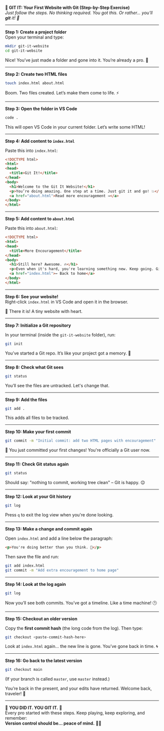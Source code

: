 **🧪 GIT IT: Your First Website with Git (Step-by-Step Exercise)**  
*Just follow the steps. No thinking required. You got this. Or rather… you'll **git** it! 💪*

---

**Step 1: Create a project folder**  
Open your terminal and type:

```bash
mkdir git-it-website
cd git-it-website
```

Nice! You’ve just made a folder and gone into it. You’re already a pro. 🐣

---

**Step 2: Create two HTML files**

```bash
touch index.html about.html
```

Boom. Two files created. Let’s make them come to life. ⚡

---

**Step 3: Open the folder in VS Code**

```bash
code .
```

This will open VS Code in your current folder. Let’s write some HTML!

---

**Step 4: Add content to `index.html`**

Paste this into `index.html`:

```html
<!DOCTYPE html>
<html>
<head>
  <title>Git It!</title>
</head>
<body>
  <h1>Welcome to the Git It Website!</h1>
  <p>You’re doing amazing. One step at a time. Just git it and go! 💥</p>
  <a href="about.html">Read more encouragement →</a>
</body>
</html>
```

---

**Step 5: Add content to `about.html`**

Paste this into `about.html`:

```html
<!DOCTYPE html>
<html>
<head>
  <title>More Encouragement</title>
</head>
<body>
  <h1>Still here? Awesome. 🔥</h1>
  <p>Even when it's hard, you're learning something new. Keep going. Git is your friend. 🐱‍💻</p>
  <a href="index.html">← Back to home</a>
</body>
</html>
```

---

**Step 6: See your website!**  
Right-click `index.html` in VS Code and open it in the browser.

🎉 There it is! A tiny website with heart.

---

**Step 7: Initialize a Git repository**

In your terminal (inside the `git-it-website` folder), run:

```bash
git init
```

You’ve started a Git repo. It’s like your project got a memory. 🧠

---

**Step 8: Check what Git sees**

```bash
git status
```

You’ll see the files are untracked. Let's change that.

---

**Step 9: Add the files**

```bash
git add .
```

This adds all files to be tracked.

---

**Step 10: Make your first commit**

```bash
git commit -m "Initial commit: add two HTML pages with encouragement"
```

👏 You just committed your first changes! You're officially a Git user now.

---

**Step 11: Check Git status again**

```bash
git status
```

Should say: "nothing to commit, working tree clean" – Git is happy. 😌

---

**Step 12: Look at your Git history**

```bash
git log
```

Press `q` to exit the log view when you're done looking.

---

**Step 13: Make a change and commit again**

Open `index.html` and add a line below the paragraph:

```html
<p>You're doing better than you think. 🌈</p>
```

Then save the file and run:

```bash
git add index.html
git commit -m "Add extra encouragement to home page"
```

---

**Step 14: Look at the log again**

```bash
git log
```

Now you’ll see both commits. You’ve got a timeline. Like a time machine! 🕒

---

**Step 15: Checkout an older version**

Copy the **first commit hash** (the long code from the log). Then type:

```bash
git checkout <paste-commit-hash-here>
```

Look at `index.html` again… the new line is gone. You’ve gone back in time. 🌀

---

**Step 16: Go back to the latest version**

```bash
git checkout main
```

(If your branch is called `master`, use `master` instead.)

You’re back in the present, and your edits have returned. Welcome back, traveler! 🧳

---

🎉 **YOU DID IT. YOU GIT IT.** 🎉  
Every pro started with these steps. Keep playing, keep exploring, and remember:  
**Version control should be... peace of mind.** 🧘‍♀️

